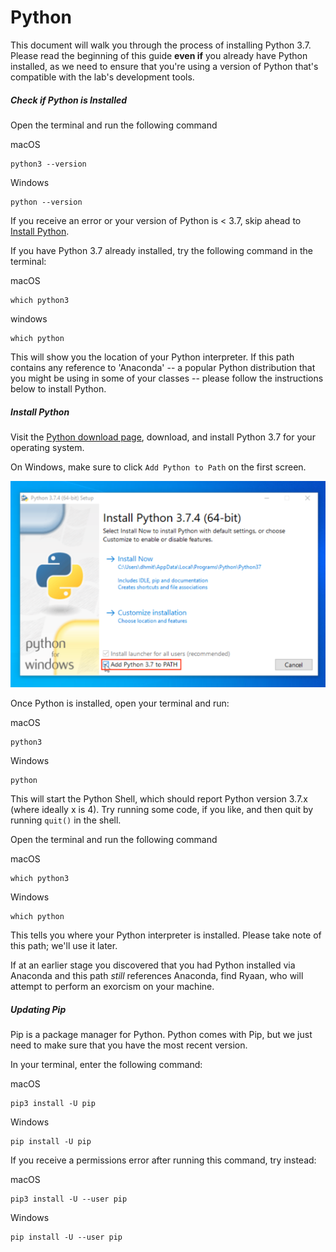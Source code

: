 # Python 

This document will walk you through the process of installing Python 3.7. Please read the beginning of this guide **even if** you already have Python installed, as we need to ensure that you're using a version of Python that's compatible with the lab's development tools. 

##### Check if Python is Installed

Open the terminal and run the following command

macOS

```
python3 --version
```

Windows
```
python --version
```

If you receive an error or your version of Python is < 3.7, skip ahead to [Install Python](install_python).

If you have Python 3.7 already installed, try the following command in the terminal:

macOS
```
which python3
```

windows
```
which python
```

This will show you the location of your Python interpreter. If this path contains any reference to 'Anaconda' -- a popular Python distribution that you might be using in some of your classes -- please follow the instructions below to install Python.


##### Install Python
Visit the [Python download page](https://www.python.org/downloads/), download, and install Python 3.7 for your operating system.

On Windows, make sure to click `Add Python to Path` on the first screen.

![](./images/python_path.png)

Once Python is installed, open your terminal and run:

macOS
```
python3
```

Windows
```
python
```

This will start the Python Shell, which should report Python version 3.7.x (where ideally x is 4). Try running some code, if you like, and then quit by running ```quit()``` in the shell.

Open the terminal and run the following command

macOS
```
which python3
```

Windows
```
which python
```

This tells you where your Python interpreter is installed. Please take note of this path; we'll use it later.

If at an earlier stage you discovered that you had Python installed via Anaconda and this path _still_ references Anaconda, find Ryaan, who will attempt to perform an exorcism on your machine.


##### Updating Pip

Pip is a package manager for Python. Python comes with Pip, but we just need to make sure that you have the most recent version.

In your terminal, enter the following command:

macOS
```
pip3 install -U pip
```

Windows
```
pip install -U pip
```

If you receive a permissions error after running this command, try instead:


macOS

```
pip3 install -U --user pip
```

Windows
```
pip install -U --user pip
```
